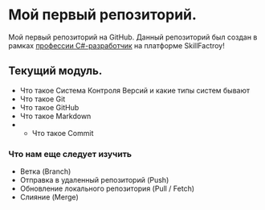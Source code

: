 # Мой первый репозиторий.

Мой первый репозиторий на GitHub. Данный репозиторий был создан в рамках [профессии C#-разработчик](https://skillfactory.ru/c-sharp-razrabotchik) на платформе SkillFactroy!

## Текущий модуль.

* Что такое Система Контроля Версий и какие типы систем бывают
* Что такое Git
* Что такое GitHub
* Что такое Markdown
* * Что такое Commit 

### Что нам еще следует изучить
* Ветка (Branch)
* Отправка в удаленный репозиторий (Push)
* Обновление локального репозитория (Pull / Fetch)
* Слияние (Merge)
